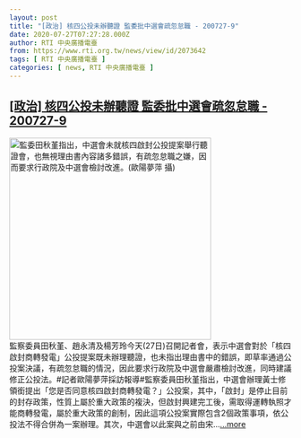 ```yaml
---
layout: post
title: "[政治] 核四公投未辦聽證 監委批中選會疏忽怠職 - 200727-9"
date: 2020-07-27T07:27:28.000Z
author: RTI 中央廣播電臺
from: https://www.rti.org.tw/news/view/id/2073642
tags: [ RTI 中央廣播電臺 ]
categories: [ news, RTI 中央廣播電臺 ]
---
```

<!--1595834848000-->
[[政治] 核四公投未辦聽證 監委批中選會疏忽怠職 - 200727-9](https://www.rti.org.tw/news/view/id/2073642)
------

<div>
<img src="https://static.rti.org.tw/assets/thumbnails/2020/07/27/a1685a5e6d4532cc7bc9b592a505e167.jpg" width="360" alt="監委田秋堇指出，中選會未就核四啟封公投提案舉行聽證會，也無視理由書內容諸多錯誤，有疏忽怠職之嫌，因而要求行政院及中選會檢討改進。(歐陽夢萍 攝)" title="監委田秋堇指出，中選會未就核四啟封公投提案舉行聽證會，也無視理由書內容諸多錯誤，有疏忽怠職之嫌，因而要求行政院及中選會檢討改進。(歐陽夢萍 攝)"><br>監察委員田秋堇、趙永清及楊芳玲今天(27日)召開記者會，表示中選會對於「核四啟封商轉發電」公投提案既未辦理聽證，也未指出理由書中的錯誤，即草率通過公投案決議，有疏忽怠職的情況，因此要求行政院及中選會嚴肅檢討改進，同時建議修正公投法。#記者歐陽夢萍採訪報導#監察委員田秋堇指出，中選會辦理黃士修領銜提出「您是否同意核四啟封商轉發電？」公投案，其中，「啟封」是停止目前的封存政策，性質上屬於重大政策的複決，但啟封興建完工後，需取得運轉執照才能商轉發電，屬於重大政策的創制，因此這項公投案實際包含2個政策事項，依公投法不得合併為一案辦理。其次，中選會以此案與之前由宋...<a target="_blank" href="https://www.rti.org.tw/news/view/id/2073642">...more</a>
</div>
